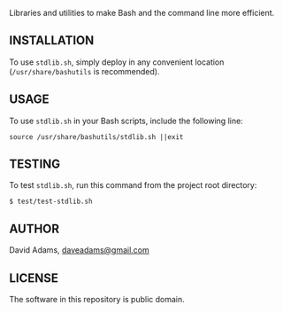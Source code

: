 Libraries and utilities to make Bash and the command line more efficient.


## INSTALLATION

To use `stdlib.sh`, simply deploy in any convenient location (`/usr/share/bashutils` is recommended).


## USAGE

To use `stdlib.sh` in your Bash scripts, include the following line:

    source /usr/share/bashutils/stdlib.sh ||exit


## TESTING

To test `stdlib.sh`, run this command from the project root directory:

    $ test/test-stdlib.sh


## AUTHOR

David Adams, daveadams@gmail.com


## LICENSE

The software in this repository is public domain.
